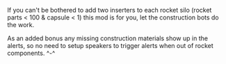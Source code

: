 If you can't be bothered to add two inserters to each rocket silo (rocket parts < 100 & capsule < 1) this mod is for you, let the construction bots do the work.

As an added bonus any missing construction materials show up in the alerts, so no need to setup speakers to trigger alerts when out of rocket components. ^-^
